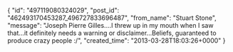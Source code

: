  {
   "id": "497119080324029",
   "post_id": "462493170453287_496727833696487",
   "from_name": "Stuart Stone",
   "message": "Joseph Pierre Gilles....I threw up in my mouth when I saw that...it definitely needs a warning or disclaimer...Beliefs, guaranteed to produce crazy people :/",
   "created_time": "2013-03-28T18:03:26+0000"
 }

